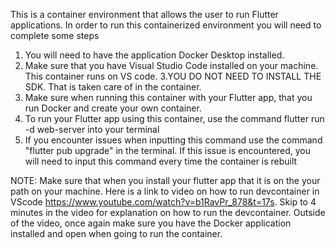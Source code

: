 This is a container environment that allows the user to run Flutter applications.
In order to run this containerized environment you will need to complete some steps
1. You will need to have the application Docker Desktop installed.
2. Make sure that you have Visual Studio Code installed on your machine. This container runs on VS code.
3.YOU DO NOT NEED TO INSTALL THE SDK. That is taken care of in the container.
4. Make sure when running this container with your Flutter app, that you run Docker and create your own container.
5. To run your Flutter app using this container, use the command flutter run -d web-server into your terminal
6. If you encounter issues when inputting this command  use the command "flutter pub upgrade" in the terminal. If this issue is encountered, you will need to input this command every time the container is rebuilt


NOTE:
Make sure that when you install your flutter app that it is on the your path on your machine.
Here is a link to video on how to run devcontainer in VScode https://www.youtube.com/watch?v=b1RavPr_878&t=17s. Skip to 4 minutes in the video for explanation on how to run the devcontainer.
Outside of the video, once again make sure you have the Docker application installed and open when going to run the container.
